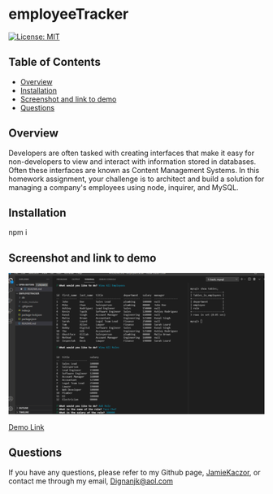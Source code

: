 # employeeTracker
[![License: MIT](https://img.shields.io/badge/License-MIT-yellow.svg)](https://opensource.org/licenses/MIT)

## Table of Contents
- [Overview](#overview)
- [Installation](#installation)
- [Screenshot and link to demo](#screenshot-and-link-to-demo)
- [Questions](#questions)

## Overview
Developers are often tasked with creating interfaces that make it easy for non-developers to view and interact with information stored in databases. Often these interfaces are known as Content Management Systems. In this homework assignment, your challenge is to architect and build a solution for managing a company's employees using node, inquirer, and MySQL.

## Installation
npm i

## Screenshot and link to demo
![screenshot](./images/screenshot.png)

[Demo Link](https://drive.google.com/file/d/1ocp25VucYiX8Wzrr3QLeXRjU0CjjmHnH/view)

## Questions
If you have any questions, please refer to my Github page, [JamieKaczor](https://github.com/JamieKaczor), or contact me through my email, Dignanjk@aol.com
